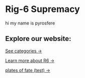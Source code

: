 # Rig-6 Supremacy
hi my name is pyrosfere
## Explore our website:

[See categories →](categories)

[Learn more about R6 →]()

[plates of fate (test) →](g/platesoffate)

<link rel="stylesheet" href="style.css">
